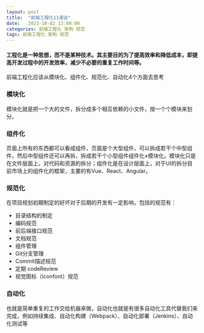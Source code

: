 ```yaml
---
layout: post
title:  "前端工程化11漫谈"
date:   2023-10-02 13:00:00
categories: 前端工程化 架构 规范
tags: 前端工程化 架构 规范
---
```

#### 工程化是一种思想，而不是某种技术。其主要目的为了提高效率和降低成本，即提高开发过程中的开发效率，减少不必要的重复工作时间等。

前端工程化应该从模块化、组件化、规范化、自动化4个方面去思考

### 模块化
模块化就是把一个大的文件，拆分成多个相互依赖的小文件，按一个个模块来划分。

### 组件化
页面上所有的东西都可以看成组件，页面是个大型组件，可以拆成若干个中型组件，然后中型组件还可以再拆，拆成若干个小型组件组件化≠模块化。模块化只是在文件层面上，对代码和资源的拆分；组件化是在设计层面上，对于UI的拆分目前市场上的组件化的框架，主要的有Vue、React、Angular。

### 规范化
在项目规划初期制定的好坏对于后期的开发有一定影响，包括的规范有：
- 目录结构的制定
- 编码规范
- 前后端接口规范
- 文档规范
- 组件管理
- Git分支管理
- Commit描述规范
- 定期 codeReview
- 视觉图标（iconfont）规范

### 自动化
也就是简单重复的工作交给机器来做，自动化也就是有很多自动化工具代替我们来完成，例如持续集成、自动化构建（Webpack）、自动化部署（Jenkins）、自动化测试等
